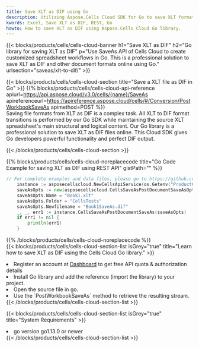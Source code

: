 ```yaml
---
title: Save XLT as DIF using Go 
description: Utilizing Aspose.Cells Cloud SDK for Go to save XLT format file as DIF format file. 
kwords: Excel, Save XLT as DIF, REST, Go
howto: How to save XLT as DIF using Aspose.Cells Cloud Go library.
---
```



{{< blocks/products/cells/cells-cloud-banner h1="Save XLT as DIF" h2="Go library for saving XLT as DIF" p="Use SaveAs API of Cells Cloud to create customized spreadsheet workflows in Go. This is a professional solution to save XLT as DIF and other document formats online using Go." urlsection="saveas/xlt-to-dif/" >}}

{{< blocks/products/cells/cells-cloud-section  title="Save a XLT file as DIF in Go" >}}
{{% blocks/products/cells/cells-cloud-api-reference  apiurl=https://api.aspose.cloud/v3.0/cells/{name}/SaveAs  apireferenceurl=https://apireference.aspose.cloud/cells/#/Conversion/PostWorkbookSaveAs  apimethod=POST %}}
<br/>
Saving file formats from XLT as DIF is a complex task. All XLT to DIF format transitions is performed by our Go SDK while maintaining the source XLT spreadsheet's main structural and logical content. Our Go library is a professional solution to save XLT as DIF files online. This Cloud SDK gives Go developers powerful functionality and perfect DIF output.

{{< /blocks/products/cells/cells-cloud-section >}}

{{% blocks/products/cells/cells-cloud-noreplacecode title="Go Code Example for saving XLT as DIF using REST API" gistPath="" %}}
  
```go
// For complete examples and data files, please go to https://github.com/aspose-cells-cloud/aspose-cells-cloud-go/
    instance := asposecellscloud.NewCellsApiService(os.Getenv("ProductClientId"), os.Getenv("ProductClientSecret"))
    saveAsOpts := new(asposecellscloud.CellsSaveAsPostDocumentSaveAsOpts)
    saveAsOpts.Name = "Book1.xlt"
    saveAsOpts.Folder = "CellsTests"
    saveAsOpts.Newfilename = "Book1SaveAs.dif"
    _, _, err1 := instance.CellsSaveAsPostDocumentSaveAs(saveAsOpts)
    if err1 != nil {
	    println(err1)
    }
```
  
{{% /blocks/products/cells/cells-cloud-noreplacecode  %}}
<br/>
{{< blocks/products/cells/cells-cloud-section-list isGrey="true"  title="Learn how to save XLT as DIF using the Cells Cloud Go library." >}}
<li>Register an account at <a href="https://dashboard.aspose.cloud/">Dashboard</a> to get free API quota & authorization details</li>
<li>Install Go library and add the reference (import the library) to your project.</li>
<li>Open the source file in go.</li>
<li>Use the `PostWorkbookSaveAs` method to retrieve the resulting stream.</li>
{{< /blocks/products/cells/cells-cloud-section-list >}}

{{< blocks/products/cells/cells-cloud-section-list isGrey="true"  title="System Requirements" >}}
<li>go version go1.13.0 or newer</li>
{{< /blocks/products/cells/cells-cloud-section-list >}}
